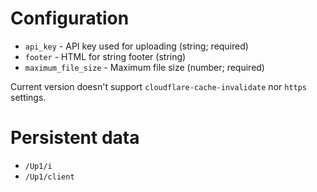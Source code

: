 # Configuration
- `api_key` - API key used for uploading (string; required)
- `footer` - HTML for string footer (string)
- `maximum_file_size` - Maximum file size (number; required)

Current version doesn't support `cloudflare-cache-invalidate` nor `https` settings.

# Persistent data
- `/Up1/i`
- `/Up1/client`